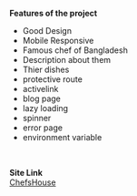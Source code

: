 __Features of the project__
<br>
- Good Design
- Mobile Responsive
- Famous chef of Bangladesh
- Description about them
- Thier dishes
- protective route
- activelink
- blog page
- lazy loading
- spinner
- error page
- environment variable
<br>

__Site Link__
<br>
[ChefsHouse](https://chefs-house.netlify.app)
